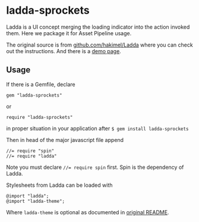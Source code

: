 # ladda-sprockets

Ladda is a UI concept merging the loading indicator into the action
invoked them. Here we package it for Asset Pipeline usage.

The original source is from [github.com/hakimel/Ladda](https://github.com/hakimel/Ladda)
where you can check out the instructions. And there is a [demo page](http://lab.hakim.se/ladda/).

## Usage

If there is a Gemfile, declare 

    gem "ladda-sprockets"

or

    require "ladda-sprockets"

in proper situation in your application after `$ gem install ladda-sprockets`

Then in head of the major javascript file append

    //= require "spin"
    //= require "ladda"

Note you must declare `//= require spin` first. Spin is the dependency of Ladda.

Stylesheets from Ladda can be loaded with

    @import "ladda";
    @import "ladda-theme";

Where `ladda-theme` is optional as documented in [original README](https://github.com/hakimel/Ladda#instructions).
